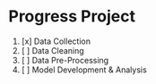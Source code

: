 # Progress Project

1. [x] Data Collection
2. [ ] Data Cleaning
3. [ ] Data Pre-Processing
4. [ ] Model Development & Analysis

